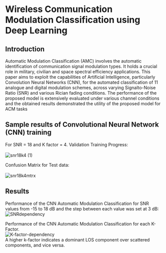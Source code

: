 # Wireless Communication Modulation Classification using Deep Learning

## Introduction
Automatic Modulation Classification (AMC) involves the automatic identification of communication signal modulation types. It holds a crucial role in military, civilian and space spectral efficiency applications. This paper aims to exploit the capabilities of Artificial Intelligence, particularly Convolution Neural Networks (CNN), for the automated classification of 11 analogue and digital modulation schemes, across varying Signalto-Noise Ratio (SNR) and various Rician fading conditions. The performance of the proposed model is extensively evaluated under various channel conditions and the obtained results demonstrated the utility of the proposed model for ACM tasks

## Sample results of  Convolutional Neural Network (CNN) training
For SNR = 18 and K factor = 4. Validation Training Progress:\
\
![snr18k4 (1)](https://github.com/JulieD1/Modulation-Classification/assets/124683626/6e6f39dc-955a-4469-8cc1-000b34b07058)


Confusion Matrix for Test data:\
\
![snr18k4mtrx](https://github.com/JulieD1/Modulation-Classification/assets/124683626/ae72d80b-2a2e-4a06-a7c9-ec807e7d5119)

## Results
Performance of the CNN Automatic Modulation Classification for SNR values from -15 to 18 dB and the step between each value was set at 3 dB:\
![SNRdependency](https://github.com/JulieD1/Modulation-Classification/assets/124683626/2d904950-9483-4dea-a284-ce3206058b26)

Performance of the CNN Automatic Modulation Classification for each K-Factor. \
![K-factor-dependency](https://github.com/JulieD1/Modulation-Classification/assets/124683626/b69b2a19-035d-4538-8307-afa11e78937d) \
A higher k-factor indicates a dominant LOS component over scattered components, and vice versa.
